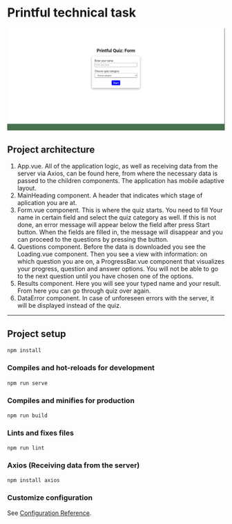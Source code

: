 # Printful technical task

![Project GIF](src/assets/images/projectRecord.gif)

## Project architecture

1. App.vue. All of the application logic, as well as receiving data from the server via Axios, can be found here, from where the necessary data is passed to the children components. The application has mobile adaptive layout.
2. MainHeading component. A header that indicates which stage of aplication you are at.
3. Form.vue component. This is where the quiz starts. You need to fill Your name in certain field and select the quiz category as well. If this is not done, an error message will appear below the field after press Start button. When the fields are filled in, the message will disappear and you can proceed to the questions by pressing the button.
4. Questions component. Before the data is downloaded you see the Loading.vue component. Then you see a view with information: on which question you are on, a ProgressBar.vue component that visualizes your progress, question and answer options. You will not be able to go to the next question until you have chosen one of the options.
5. Results component. Here you will see your typed name and your result. From here you can go through quiz over again.
6. DataError component. In case of unforeseen errors with the server, it will be displayed instead of the quiz.

---

## Project setup

```
npm install
```

### Compiles and hot-reloads for development

```
npm run serve
```

### Compiles and minifies for production

```
npm run build
```

### Lints and fixes files

```
npm run lint
```

### Axios (Receiving data from the server)

```
npm install axios
```

### Customize configuration

See [Configuration Reference](https://cli.vuejs.org/config/).
